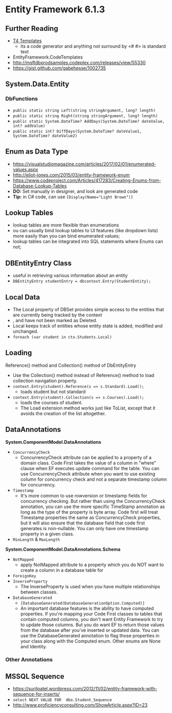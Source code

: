 # Entity Framework 6.1.3

## Further Reading
- [T4 Templates](https://www.exceptionnotfound.net/using-t4-templates-to-generate-enums-from-database-lookup-tables/)
	- its a code generator and anything not surround by <# #> is standard text
- EntityFramework.CodeTemplates
- http://msftdbprodsamples.codeplex.com/releases/view/55330
- https://gist.github.com/gabehesse/1002735

## System.Data.Entity
### DbFunctions
- `public static string Left(string stringArgument, long? length)`
- `public static string Right(string stringArgument, long? length)`
- `public static System.DateTime? AddDays(System.DateTime? dateValue, int? addValue)`
- `public static int? DiffDays(System.DateTime? dateValue1, System.DateTime? dateValue2)`


## Enum as Data Type
- https://visualstudiomagazine.com/articles/2017/02/01/enumerated-values.aspx
- http://eliot-jones.com/2015/03/entity-framework-enum
- https://www.codeproject.com/Articles/417283/Creating-Enums-from-Database-Lookup-Tables
- **DO:** Set manually in designer, and look are generated code
- **Tip:** in C# code, can use `[Display(Name="Light Brown")]`


## Lookup Tables
- lookup tables are more flexible than enumerations
- ou can usually bind lookup tables to UI features (like dropdown lists) more easily than you can bind enumerated values;
- lookup tables can be integrated into SQL statements where Enums can not;


## DBEntityEntry Class
- useful in retrieving various information about an entity
- `DBEntityEntry studentEntry = dbcontext.Entry(StudentEntity);`

## Local Data
- The Local property of DBSet provides simple access to the entities that are currently being tracked by the context
- , and have not been marked as Deleted.
- Local keeps track of entities whose entity state is added, modified and unchanged.
- `foreach (var student in ctx.Students.Local)`

## Loading
Reference() method and Collection() method of DbEntityEntry
- Use the Collection() method instead of Reference() method to load collection navigation property.
- `context.Entry(student).Reference(s => s.Standard).Load();`
	- loads student but not standard
- `context.Entry(student).Collection(s => s.Courses).Load();`
	- loads the courses of student.
	- The Load extension method works just like ToList, except that it avoids the creation of the list altogether.


## DataAnnotations
**System.ComponentModel.DataAnnotations**
- `ConcurrencyCheck`
	- ConcurrencyCheck attribute can be applied to a property of a domain class. Code First takes the value of a column in "where" clause when EF executes update command for the table. You can use ConcurrencyCheck attribute when you want to use existing column for concurrency check and not a separate timestamp column for concurrency.
- `Timestamp`
	- It's more common to use rowversion or timestamp fields for concurrency checking. But rather than using the ConcurrencyCheck annotation, you can use the more specific TimeStamp annotation as long as the type of the property is byte array. Code first will treat Timestamp properties the same as ConcurrencyCheck properties, but it will also ensure that the database field that code first generates is non-nullable. You can only have one timestamp property in a given class.
- `MinLength` & `MaxLength`

**System.ComponentModel.DataAnnotations.Schema**
- `NotMapped`
	- apply NotMapped attribute to a property which you do NOT want to create a column in a database table for
- `ForeignKey`
- `InverseProperty`
	- The InverseProperty is used when you have multiple relationships between classes.
- `DatabaseGenerated`
	- `[DatabaseGenerated(DatabaseGenerationOption.Computed)]`
	- An important database features is the ability to have computed properties. If you're mapping your Code First classes to tables that contain computed columns, you don't want Entity Framework to try to update those columns. But you do want EF to return those values from the database after you've inserted or updated data. You can use the DatabaseGenerated annotation to flag those properties in your class along with the Computed enum. Other enums are None and Identity.

### Other Annotations


## MSSQL Sequence
- https://surilpatel.wordpress.com/2012/11/02/entity-framework-with-sequence-for-inserts/
- `select NEXT VALUE FOR  dbo.Student_Sequence`
- http://www.proficiencyconsulting.com/ShowArticle.aspx?ID=23
